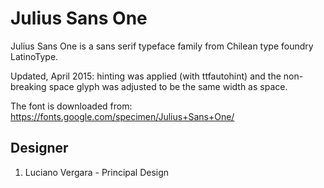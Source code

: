 # Julius Sans One
Julius Sans One is a sans serif typeface family from Chilean type foundry
LatinoType.

Updated, April 2015: hinting was applied (with ttfautohint) and the non-breaking
space glyph was adjusted to be the same width as space.


The font is downloaded from:
https://fonts.google.com/specimen/Julius+Sans+One/




## Designer
1. Luciano Vergara - Principal Design
